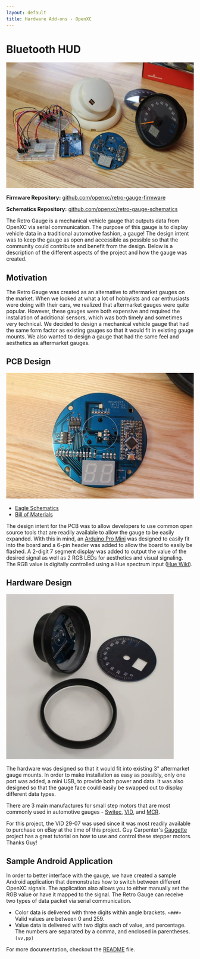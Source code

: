 ```yaml
---
layout: default
title: Hardware Add-ons - OpenXC
---
```


<div class="page-header">
    <h1>Bluetooth HUD</h1>
</div>

![Retro Gauge](/images/retro-gauge/overview.jpg)

**Firmware Repository:** [github.com/openxc/retro-gauge-firmware][firmware]

**Schematics Repository:** [github.com/openxc/retro-gauge-schematics][schematics]


The Retro Gauge is a mechanical vehicle gauge that outputs data from OpenXC via
serial communication. The purpose of this gauge is to display vehicle data in a
traditional automotive fashion, a gauge! The design intent was to keep the gauge
as open and accessible as possible so that the community could contribute and
benefit from the design. Below is a description of the different aspects of the
project and how the gauge was created.


<div class="page-header">
    <h2>Motivation</h2>
</div>

The Retro Gauge was created as an alternative to aftermarket gauges on the
market. When we looked at what a lot of hobbyists and car enthusiasts were doing
with their cars, we realized that aftermarket gauges were quite popular.
However, these gauges were both expensive and required the installation of
additional sensors, which was both timely and sometimes very technical. We
decided to design a mechanical vehicle gauge that had the same form factor as
existing gauges so that it would fit in existing gauge mounts. We also wanted to
design a gauge that had the same feel and aesthetics as aftermarket gauges.

<div class="page-header">
    <h2>PCB Design</h2>
</div>

![Retro Gauge PCB](/images/retro-gauge/pcb.jpg)

* [Eagle Schematics](https://github.com/openxc/retro-gauge-schematics)
* [Bill of Materials](https://github.com/openxc/retro-gauge-schematics)

The design intent for the PCB was to allow developers to use common open source
tools that are readily available to allow the gauge to be easily expanded. With
this in mind, an <a href="http://arduino.cc/en/Main/ArduinoBoardProMini">Arduino
Pro Mini</a> was designed to easily fit into the board and a 6-pin header was
added to allow the board to easily be flashed. A 2-digit 7 segment display was
added to output the value of the desired signal as well as 2 RGB LEDs for
aesthetics and visual signaling. The RGB value is digitally controlled using a
Hue spectrum input (<a href="http://en.wikipedia.org/wiki/Hue">Hue Wiki</a>).


<div class="page-header">
    <h2>Hardware Design</h2>
</div>

![Hardware design](/images/retro-gauge/hardware.jpg)

The hardware was designed so that it would fit into existing 3" aftermarket
gauge mounts. In order to make installation as easy as possibly, only one port
was added, a mini USB, to provide both power and data. It was also designed so
that the gauge face could easily be swapped out to display different data types.

There are 3 main manufactures for small step motors that are most commonly used
in automotive gauges -
[Switec](http://jukenswisstech.com/index.php/products/x10/),
[VID](http://www.vid.wellgain.com/product.aspx), and
[MCR](http://mcrmotorusa.com/Stepper%20Motors.html).

For this project, the VID 29-07 was used since it was most readily available to
purchase on eBay at the time of this project. Guy Carpenter's
[Gaugette](http://guy.carpenter.id.au/gaugette/about/) project has a great
tutorial on how to use and control these stepper motors. Thanks Guy!

<div class="page-header">
    <h2>Sample Android Application</h2>
</div>

In order to better interface with the gauge, we have created a sample Android
application that demonstrates how to switch between different OpenXC signals.
The application also allows you to either manually set the RGB value or have it
mapped to the signal. The Retro Gauge can receive two types of data packet via
serial communication.

* Color data is delivered with three digits within angle brackets.  `<###>`
  Valid values are between 0 and 259.
* Value data is delivered with two digits each of value, and percentage.  The
  numbers are separated by a comma, and enclosed in parentheses.  `(vv,pp)`

For more documentation, checkout the [README][] file.

[README]: http://github.com/openxc/retro-gauge-firmware/blob/master/README.mkd
[firmware]: http://github.com/openxc/retro-gauge-firmware
[schematics]: http://github.com/openxc/retro-gauge-schematics
